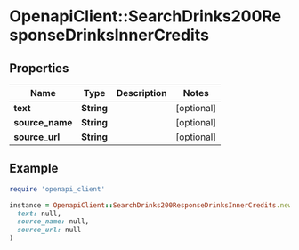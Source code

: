 # OpenapiClient::SearchDrinks200ResponseDrinksInnerCredits

## Properties

| Name | Type | Description | Notes |
| ---- | ---- | ----------- | ----- |
| **text** | **String** |  | [optional] |
| **source_name** | **String** |  | [optional] |
| **source_url** | **String** |  | [optional] |

## Example

```ruby
require 'openapi_client'

instance = OpenapiClient::SearchDrinks200ResponseDrinksInnerCredits.new(
  text: null,
  source_name: null,
  source_url: null
)
```

